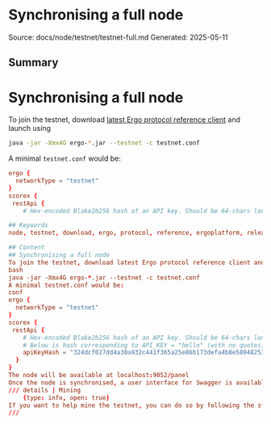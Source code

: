 # Synchronising a full node
Source: docs/node/testnet/testnet-full.md
Generated: 2025-05-11

## Summary
# Synchronising a full node

To join the testnet, download [latest Ergo protocol reference client](https://github.com/ergoplatform/ergo/releases) and launch using

```bash
java -jar -Xmx4G ergo-*.jar --testnet -c testnet.conf
```


A minimal `testnet.conf` would be:

```conf
ergo {
  networkType = "testnet"
}
scorex {
 restApi {
    # Hex-encoded Blake2b256 hash of an API key. Should be 64-chars long Base16 string.

## Keywords
node, testnet, download, ergo, protocol, reference, ergoplatform, release, java, ergo-*.jar, networktype, scorex, restapi, blake2b256, hash, char, long, base16, string, quote

## Content
## Synchronising a full node
To join the testnet, download latest Ergo protocol reference client and launch using
bash
java -jar -Xmx4G ergo-*.jar --testnet -c testnet.conf
A minimal testnet.conf would be:
conf
ergo {
  networkType = "testnet"
}
scorex {
 restApi {
    # Hex-encoded Blake2b256 hash of an API key. Should be 64-chars long Base16 string.
    # Below is hash corresponding to API_KEY = "hello" (with no quotes)
    apiKeyHash = "324dcf027dd4a30a932c441f365a25e86b173defa4b8e58948253471b81b72cf"
  }
}
The node will be available at localhost:9052/panel
Once the node is synchronised, a user interface for Swagger is available at localhost:9052/swagger.
/// details | Mining
    {type: info, open: true}
If you want to help mine the testnet, you can do so by following the steps outlined on CPU Mining.
///
